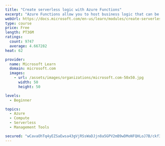 ```yaml
---
title: "Create serverless logic with Azure Functions"
excerpt: "Azure Functions allow you to host business logic that can be executed without managing or provisioning server infrastructure"
webUrl: https://docs.microsoft.com/en-us/learn/modules/create-serverless-logic-with-azure-functions/
type: course
price: Free
length: PT36M
ratings:
  count: 9747
  average: 4.667282
heat: 62

provider:
  name: Microsoft Learn
  domain: microsoft.com
  images:
    - url: /assets/images/organizations/microsoft.com-50x50.jpg
      width: 50
      height: 50

levels:
  - Beginner

topics:
  - Azure
  - Compute
  - Serverless
  - Management Tools

secured: "wCavaOhTq4yEZSaEwsa43gVjRSsWaDJjn8a5GPV2mB9wDMoNFQHLoJ7B/ckf3AovMLun8mIlpcZXZX/uULvxfTR3njR4jfA0/OAWmCkoJnGMNQKiMq+w+m2WCIfAeaM74Ivkd4ynGlsw6RheqNbm3euxs12n6EKWNVJ9+IaYVPyY8STphQm+pRO2pYYXE3wd0X3GIaF43A0EOd+RJsBC6c9HGX6yJgOdPB1eoKsZX2tP1Dt+TkyFYl4SHwIlBidgZe5fBzSRs2nDrW9nwCO+0nbDrqlz0Bkv1PX0GynvJ6F+ftFSfsai7rQQ14UEr1BhdnLz0GXIs08lfYXgkerTsC2DCklCx7eAc/IlhmM16vE00Ogout8MtbMLIdXeldpyO5kU5M0EZ7IP94I2kSqmUwPpW0zvkZFP/RlTe4XYQ4Q=;w7Q3KzWq/i2wIYpEa08jjQ=="
---
```


